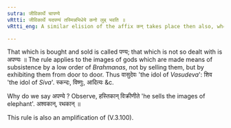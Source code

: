 ```yaml
---
sutra: जीविकार्थे चापण्ये
vRtti: जीविकार्थे यदपण्यं तस्मिन्नभिधेये कनो लुब् भवति ॥
vRtti_eng: A similar elision of the affix कन् takes place then also, when the figure is made a means of livelihood, it being presumed, that no traffic is driven thereby.

---
```

That which is bought and sold is called पण्य; that which is not so dealt with is अपण्यः ॥ The rule applies to the images of gods which are made means of subsistence by a low order of _Brahmanas_, not by selling them, but by exhibiting them from door to door. Thus वासुदेवः 'the idol of _Vasudeva_': शिव 'the idol of _Siva_'. स्कन्दः, विष्णुः, आदित्यः &c.

Why do we say अपण्ये ? Observe, हस्तिकान् विक्रीणीते 'he sells the images of elephant'. अश्वकान्, रथकान् ॥

This rule is also an amplification of (V.3.100).
